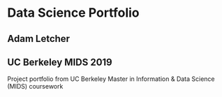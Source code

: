 # Data Science Portfolio
## Adam Letcher
## UC Berkeley MIDS 2019

Project portfolio from UC Berkeley Master in Information & Data Science (MIDS) coursework
